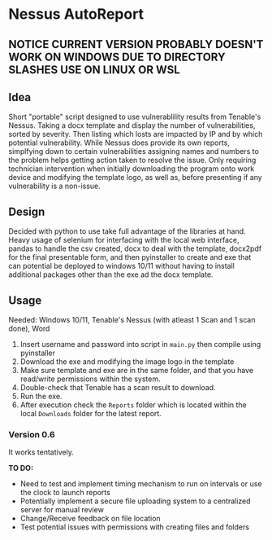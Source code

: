 # Nessus AutoReport 
## NOTICE CURRENT VERSION PROBABLY DOESN'T WORK ON WINDOWS DUE TO DIRECTORY SLASHES USE ON LINUX OR WSL

## Idea

Short "portable" script designed to use vulnerablility results from Tenable's Nessus. Taking a docx template and display the number of vulnerabilities, sorted by severity. Then listing which losts are impacted by IP and by which potential vulnerability. While Nessus does provide its own reports, simplfying down to certain vulnerabilities assigning names and numbers to the problem helps getting action taken to resolve the issue. Only requiring technician intervention when initially downloading the program onto work device and modifying the template logo, as well as, before presenting if any vulnerability is a non-issue.

## Design
Decided with python to use take full advantage of the libraries at hand. Heavy usage of selenium for interfacing with the local web interface, pandas to handle the csv created, docx to deal with the template, docx2pdf for the final presentable form, and then pyinstaller to create and exe that can potential be deployed to windows 10/11 without having to install additional packages other than the exe ad the docx template.

## Usage
Needed: Windows 10/11, Tenable's Nessus (with atleast 1 Scan and 1 scan done), Word

 1. Insert username and password into script in `main.py` then compile using pyinstaller
 2. Download the exe and modifying the image logo in the template
 3. Make sure template and exe are in the same folder, and that you have read/write permissions within the system.
 4. Double-check that Tenable has a scan result to download.
 5. Run the exe.
 6. After execution check the `Reports` folder which is located within the local `Downloads` folder for the latest report.

### Version 0.6
It works tentatively. 

**TO DO:**
* Need to test and implement timing mechanism to run on intervals or use the clock to launch reports
* Potentially implement a secure file uploading system to a centralized server for manual review
* Change/Receive feedback on file location
* Test potential issues with permissions with creating files and folders

